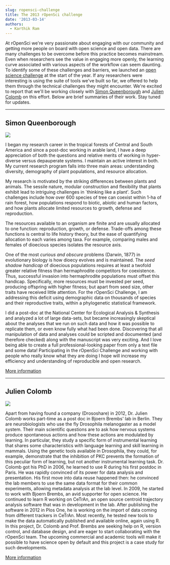 ```yaml
---
slug: ropensci-challenge
title: The 2013 rOpenSci challenge
date: '2013-03-14'
authors:
  - Karthik Ram
---
```


At rOpenSci we're very passionate about engaging with our community and getting more people on board with open science and open data. There are many challenges to be overcome before this practice becomes mainstream. Even when researchers  see the value in engaging more openly, the learning curve associated with various aspects of the workflow can seem daunting. To identify some of these challenges and barriers, we launched an [open science challenge](/open-science-challenge/) at the start of the year. If any researchers were interesting is using the suite of tools we've built so far, we offered to help them through the technical challenges they might encounter. We're excited to report that we'll be working closely with [Simon Queenborough](http://www.simonqueenborough.com/) and [Julien Colomb](http://lab.brembs.net/author/jcolomb/) on this effort. Below are brief summaries of their work. Stay tuned for updates.

---

## Simon Queenborough

![](/assets/blog-images/Simon_weeds_sml.jpg)

I began my research career in the tropical forests of Central and South America and since a post-doc working in arable land, I have a deep appreciation of both the questions and relative merits of working in hyper-diverse versus depauperate systems. I maintain an active interest in both.  My current research program falls into three main areas: understanding diversity, demography of plant populations, and resource allocation.

My research is motivated by the striking differences between plants and animals. The sessile nature, modular construction and flexibility that plants exhibit lead to intriguing challenges in `thinking like a plant'. Such challenges include how over 600 species of tree can coexist within 1-ha of rain forest, how populations respond to biotic, abiotic and human factors, and how plants allocate limited resources to growth, defense and reproduction.

The resources available to an organism are finite and are usually allocated to one function: reproduction, growth, or defense. Trade-offs among these functions is central to life history theory, but the ease of quantifying allocation to each varies among taxa. For example, comparing males and females of dioecious species isolates the resource axis.

One of the most *curious and obscure* problems (Darwin, 1877) in evolutionary biology is how dioecy evolves and is maintained. The *seed shadow handicap* of dioecious populations requires at least a twofold greater relative fitness than hermaphrodite competitors for coexistence. Thus, successful invasion into hermaphrodite populations must offset this handicap. Specifically, more resources must be invested per seed, producing offspring with higher fitness; but apart from seed size, other traits have received little attention. For the rOpenSci Challenge, I am addressing this deficit using demographic data on thousands of species and their reproductive traits, within a phylogenetic statistical framework.

I did a post-doc at the National Center for Ecological Analysis & Synthesis and analyzed a lot of large data-sets, but became increasingly skeptical about the analyses that we run on such data and how it was possible to replicate them, or even know fully what had been done. Discovering that all manipulation of data and analyses could be scripted and documented (and therefore checked) along with the manuscript was very exciting. And I love being able to create a full professional-looking paper from only a text file and some data! Participating in the rOpenSci Challenge and working with people who really know what they are doing I hope will increase my efficiency and understanding of reproducible and open research.

[More information](http://www.simonqueenborough.com/)

---

## Julien Colomb

![](/assets/blog-images/julien.jpg)

Apart from having found a company (Drososhare) in 2012, Dr. Julien Colomb works part-time as a post doc in Bjoern Brembs' lab in Berlin. They are neurobiologists who use the fly Drosophila melanogaster as a model system. Their main scientific questions are to ask how nervous systems produce spontaneous actions and how these actions are modulated by learning. In particular, they study a specific form of instrumental learning that shares some characteristics with language learning and skill learning in mammals. Using the genetic tools available in Drosophila, they could, for example, demonstrate that the inhibition of PKC prevents the formation of this peculiar form of learning, but not another instrumental learning task.
Dr. Colomb got his PhD in 2006, he learned to use R during his first postdoc in Paris. He was rapidly convinced of its power for data analysis and presentation. His first move into data reuse happened then: he convinced the lab members to use the same data format for their common experiments, allowing metadata analysis at the lab level. In 2009, he started to work with Bjoern Brembs, an avid supporter for open science. He continued to learn R working on CeTrAn, an open source centroid trajectory analysis software that was in development in the lab. After publishing the software in 2012 in Plos One, he is working on the import of data coming from different trackers in CeTrAn.
Most recently, he tested new tools to make the data automatically published and available online, again using R. In this project, Dr. Colomb and Prof. Brembs are seeking help on R, version control, and database design, and are eager to start collaborating with the rOpenSci team. The upcoming commercial and academic tools will make it possible to have science open by default and this project is a case study for such developments.

[More information](http://lab.brembs.net)
